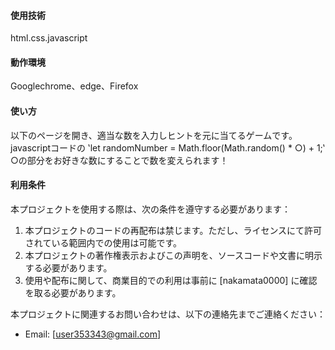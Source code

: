 #### 使用技術
html.css.javascript
#### 動作環境
Googlechrome、edge、Firefox
#### 使い方
以下のページを開き、適当な数を入力しヒントを元に当てるゲームです。
javascriptコードの ‛let randomNumber = Math.floor(Math.random() * ○) + 1;‛
○の部分をお好きな数にすることで数を変えられます！

#### 利用条件
本プロジェクトを使用する際は、次の条件を遵守する必要があります：

1. 本プロジェクトのコードの再配布は禁じます。ただし、ライセンスにて許可されている範囲内での使用は可能です。
2. 本プロジェクトの著作権表示およびこの声明を、ソースコードや文書に明示する必要があります。
3. 使用や配布に関して、商業目的での利用は事前に [nakamata0000] に確認を取る必要があります。

本プロジェクトに関連するお問い合わせは、以下の連絡先までご連絡ください：
- Email: [user353343@gmail.com]
